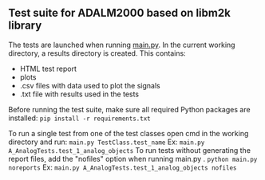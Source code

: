 ## Test suite for ADALM2000 based on libm2k library

The tests are launched when running [main.py](main.py).
In the current working directory, a results directory is created. This contains:
* HTML test report
* plots
* .csv files with data used to plot the signals
* .txt file with results used in the tests


Before running the test suite, make sure all required Python packages are installed: 
```pip install -r requirements.txt```

To run a single test from one of the test classes open cmd in the working directory and run:
    ```main.py TestClass.test_name```
 Ex: ```main.py A_AnalogTests.test_1_analog_objects```
To run tests without generating the report files, add the "nofiles" option when running main.py .
    ```python main.py noreports```
 Ex: ```main.py A_AnalogTests.test_1_analog_objects nofiles```
